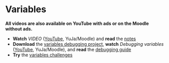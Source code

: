 # Variables

**All videos are also available on YouTube with ads or on the Moodle without ads.**

- **Watch** *VIDEO* ([YouTube](MISSING_LINK), YuJa/Moodle) and **read** the [notes](MISSING_LINK)
- **Download** the [variables debugging project](MISSING_LINK), **watch** *Debugging variables* ([YouTube](MISSING_LINK), YuJa/Moodle), and **read** the [debugging guide](../../guides/debugging-guide.md)
- **Try** the [variables challenges](MISSING_LINK)